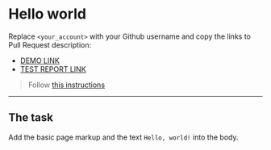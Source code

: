 # Hello world
Replace `<your_account>` with your Github username and copy the links to Pull Request description:
- [DEMO LINK](https://<petro-boreiko>.github.io/layout_hello-world/)
- [TEST REPORT LINK](https://<petro-boreiko>.github.io/layout_hello-world/report/html_report/)

> Follow [this instructions](https://mate-academy.github.io/layout_task-guideline/#how-to-solve-the-layout-tasks-on-github)
___

## The task 
Add the basic page markup and the text `Hello, world!` into the body.